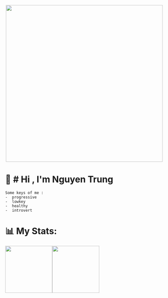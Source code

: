 
<p align="center">
  <img src="https://user-images.githubusercontent.com/74038190/225813708-98b745f2-7d22-48cf-9150-083f1b00d6c9.gif" width="500">
</p>

# 💫 # Hi , I'm Nguyen Trung
    Some keys of me : 
    -  progressive
    -  lowkey
    -  healthy
    -  introvert

# 📊 My Stats:

<a href="https://cuthanh.com"><img height="150px" src="https://github-readme-stats.vercel.app/api?username=jkay-kmm&show_icons=true&hide_title=true&hide_border=true&theme=graywhite" /><img height="150px" src="https://github-readme-stats.vercel.app/api/top-langs/?username=jkay-kmm&show_icons=true&layout=compact&langs_count=6&hide_title=true&hide_border=true&theme=graywhite" /></a>


